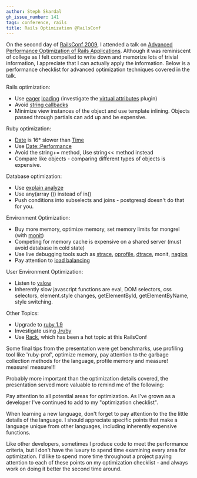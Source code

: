 ```yaml
---
author: Steph Skardal
gh_issue_number: 141
tags: conference, rails
title: Rails Optimization @RailsConf
---
```


On the second day of [RailsConf 2009](http://en.oreilly.com/rails2009/), I attended a talk on [Advanced Performance Optimization of Rails Applications](http://en.oreilly.com/rails2009/public/schedule/detail/8615). Although it was reminiscent of college as I felt compelled to write down and memorize lots of trivial information, I appreciate that I can actually apply the information. Below is a performance checklist for advanced optimization techniques covered in the talk.

Rails optimization:

- Use [eager](http://api.rubyonrails.org/classes/ActiveRecord/Associations/ClassMethods.html) [loading](http://railscasts.com/episodes/22-eager-loading) (investigate the [virtual attributes](http://github.com/acunote/virtual_attributes/) plugin)
- Avoid [string callbacks](http://dev.rubyonrails.org/ticket/11108)
- Minimize view instances of the object and use template inlining. Objects passed through partials can add up and be expensive.

Ruby optimization:

- [Date](http://www.ruby-doc.org/core/classes/Date.html) is 16* slower than [Time](http://www.ruby-doc.org/core/classes/Time.html)
- Use [Date::Performance](http://tomayko.com/src/date-performance/)
- Avoid the string+= method, Use string<< method instead
- Compare like objects - comparing different types of objects is expensive.

Database optimization:

- Use [explain analyze](http://www.postgresql.org/docs/8.1/static/sql-explain.html)
- Use any(array ()) instead of in()
- Push conditions into subselects and joins - postgresql doesn't do that for you.

Environment Optimization:

- Buy more memory, optimize memory, set memory limits for mongrel (with [monit](http://mmonit.com/))
- Competing for memory cache is expensive on a shared server (must avoid database in cold state)
- Use live debugging tools such as [strace](http://en.wikipedia.org/wiki/Strace), [oprofile](http://oprofile.sourceforge.net/about/), [dtrace](http://en.wikipedia.org/wiki/DTrace), monit, [nagios](http://www.nagios.org/)
- Pay attention to [load balancing](http://en.wikipedia.org/wiki/Load_balancing_(computing))

User Environment Optimization:

- Listen to [yslow](http://developer.yahoo.com/yslow/)
- Inherently slow javascript functions are eval, DOM selectors, css selectors, element.style changes, getElementById, getElementByName, style switching.

Other Topics:

- Upgrade to [ruby 1.9](http://www.ruby-lang.org/en/news/2007/12/25/ruby-1-9-0-released/)
- Investigate using [Jruby](http://jruby.codehaus.org/The+JRuby+Tutorial+Part+1+-+Getting+Started)
- Use [Rack](http://rack.rubyforge.org/), which has been a hot topic at this RailsConf

Some final tips from the presentation were get benchmarks, use profiling tool like 'ruby-prof', optimize memory, pay attention to the garbage collection methods for the language, profile memory and measure! measure! measure!!!

Probably more important than the optimization details covered, the presentation served more valuable to remind me of the following:

Pay attention to all potential areas for optimization. As I've grown as a developer I've continued to add to my "optimization checklist".

When learning a new language, don't forget to pay attention to the the little details of the language. I should appreciate specific points that make a language unique from other languages, including inherently expensive functions.

Like other developers, sometimes I produce code to meet the performance criteria, but I don't have the luxury to spend time examining every area for optimization. I'd like to spend more time throughout a project paying attention to each of these points on my optimization checklist - and always work on doing it better the second time around.
